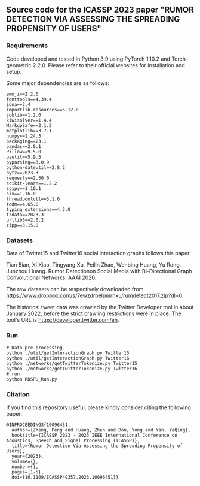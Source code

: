 ## Source code for the ICASSP 2023 paper "RUMOR DETECTION VIA ASSESSING THE SPREADING PROPENSITY OF USERS"

### Requirements

Code developed and tested in Python 3.9 using PyTorch 1.10.2 and Torch-geometric 2.2.0. Please refer to their official websites for installation and setup.

Some major dependencies are as follows:

```
emoji==2.2.0
fonttools==4.39.4
idna==3.4
importlib-resources==5.12.0
joblib==1.2.0
kiwisolver==1.4.4
MarkupSafe==2.1.2
matplotlib==3.7.1
numpy==1.24.3
packaging==23.1
pandas==2.0.1
Pillow==9.5.0
psutil==5.9.5
pyparsing==3.0.9
python-dateutil==2.8.2
pytz==2023.3
requests==2.30.0
scikit-learn==1.2.2
scipy==1.10.1
six==1.16.0
threadpoolctl==3.1.0
tqdm==4.65.0
typing_extensions==4.5.0
tzdata==2023.3
urllib3==2.0.2
zipp==3.15.0
```

### Datasets

Data of Twitter15 and Twitter16 social interaction graphs follows this paper:

Tian Bian, Xi Xiao, Tingyang Xu, Peilin Zhao, Wenbing Huang, Yu Rong, Junzhou Huang. Rumor Detectionon Social Media with Bi-Directional Graph Convolutional Networks. AAAI 2020.

The raw datasets can be respectively downloaded from https://www.dropbox.com/s/7ewzdrbelpmrnxu/rumdetect2017.zip?dl=0.

The historical tweet data was crawled by the Twitter Developer tool in about January 2022, before the strict crawling restrictions were in place.  The tool's URL is https://developer.twitter.com/en.

### Run

```
# Data pre-processing
python ./util/getInteractionGraph.py Twitter15
python ./util/getInteractionGraph.py Twitter16
python ./networks/getTwitterTokenize.py Twitter15
python ./networks/getTwitterTokenize.py Twitter16
# run
python RDSPU_Run.py
```

### Citation

If you find this repository useful, please kindly consider citing the following paper:

```
@INPROCEEDINGS{10096451,
  author={Zheng, Peng and Huang, Zhen and Dou, Yong and Yan, YeQing},
  booktitle={ICASSP 2023 - 2023 IEEE International Conference on Acoustics, Speech and Signal Processing (ICASSP)}, 
  title={Rumor Detection Via Assessing the Spreading Propensity of Users}, 
  year={2023},
  volume={},
  number={},
  pages={1-5},
  doi={10.1109/ICASSP49357.2023.10096451}}
```







